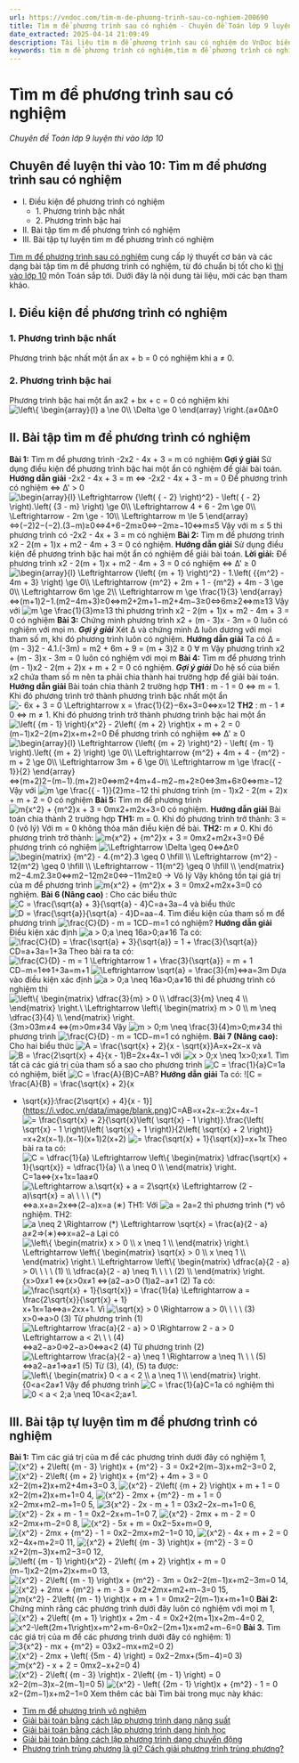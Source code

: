 ```yaml
---
url: https://vndoc.com/tim-m-de-phuong-trinh-sau-co-nghiem-200690
title: Tìm m để phương trình sau có nghiệm - Chuyên đề Toán lớp 9 luyện thi vào lớp 10 - VnDoc.com
date_extracted: 2025-04-14 21:09:49
description: Tài liệu tìm m để phương trình sau có nghiệm do VnDoc biên soạn giúp các bạn học sinh ôn tập, củng cố thêm kiến thức để làm tốt đề tuyển sinh lớp 10 môn toán sắp tới.
keywords: tìm m để phương trình có nghiệm,tìm m để phương trình có nghiệm lớp 9,dạng toán tìm m để phương trình có nghiệm,đề thi tuyển sinh lớp 10,đề tuyển sinh lớp 10 môn toán,chuyên đề toán lớp 9,đề thi tuyển sinh lớp 10 môn toán,tìm m để bất phương trình vô nghiệm,tìm m để bất phương trình có nghiệm,tìm m để pt có nghiệm,ôn thi vào lớp 10,ôn thi vào lớp 10 môn toán,ôn thi vào 10,tìm m để phương trình,tìm m,tìm m để
---
```


# Tìm m để phương trình sau có nghiệm
 _Chuyên đề Toán lớp 9 luyện thi vào lớp 10_
## Chuyên đề luyện thi vào 10: Tìm m để phương trình sau có nghiệm
  * I. Điều kiện để phương trình có nghiệm
    * 1\. Phương trình bậc nhất
    * 2\. Phương trình bậc hai
  * II. Bài tập tìm m để phương trình có nghiệm
  * III. Bài tập tự luyện tìm m để phương trình có nghiệm

[Tìm m để phương trình sau có nghiệm](<https://vndoc.com/tim-m-de-phuong-trinh-sau-co-nghiem-200690>) cung cấp lý thuyết cơ bản và các dạng bài tập tìm m để phương trình có nghiệm, từ đó chuẩn bị tốt cho kì [thi vào lớp 10](<https://vndoc.com/luyen-thi-vao-lop10>) môn Toán sắp tới. Dưới đây là nội dung tài liệu, mời các bạn tham khảo.
## I. Điều kiện để phương trình có nghiệm
### **1\. Phương trình bậc nhất**
Phương trình bậc nhất một ẩn ax + b = 0 có nghiệm khi a ≠ 0.
### **2\. Phương trình bậc hai**
Phương trình bậc hai một ẩn ax2 \+ bx + c = 0 có nghiệm khi ![\\left\\{ \\begin{array}{l}
a \\ne 0\\\\
\\Delta  \\ge 0
\\end{array} \\right.](https://i.vdoc.vn/data/image/blank.png)\{a≠0Δ≥0
## II. Bài tập tìm m để phương trình có nghiệm
**Bài 1:** Tìm m để phương trình -2x2 \- 4x + 3 = m có nghiệm
**Gợi ý giải**
Sử dụng điều kiện để phương trình bậc hai một ẩn có nghiệm để giải bài toán.
**Hướng dẫn giải**
-2x2 \- 4x + 3 = m ⇔ -2x2 \- 4x + 3 - m = 0
Để phương trình có nghiệm ⇔ ∆' > 0
![\\begin{array}{l}
 \\Leftrightarrow {\\left\( { - 2} \\right\)^2} - \\left\( { - 2} \\right\).\\left\( {3 - m} \\right\) \\ge 0\\\\
 \\Leftrightarrow 4 + 6 - 2m \\ge 0\\\\
 \\Leftrightarrow  - 2m \\ge  - 10\\\\
 \\Leftrightarrow m \\le 5
\\end{array}](https://i.vdoc.vn/data/image/blank.png)⇔\(−2\)2−\(−2\).\(3−m\)≥0⇔4+6−2m≥0⇔−2m≥−10⇔m≤5
Vậy với m ≤ 5 thì phương trình có -2x2 \- 4x + 3 = m có nghiệm
**Bài 2:** Tìm m để phương trình x2 \- 2\(m + 1\)x + m2 \- 4m + 3 = 0 có nghiệm.
**Hướng dẫn giải**
Sử dụng điều kiện để phương trình bậc hai một ẩn có nghiệm để giải bài toán.
**Lời giải:**
Để phương trình x2 \- 2\(m + 1\)x + m2 \- 4m + 3 = 0 có nghiệm ⇔ ∆' ≥ 0
![\\begin{array}{l}
 \\Leftrightarrow {\\left\( {m + 1} \\right\)^2} - 1.\\left\( {{m^2} - 4m + 3} \\right\) \\ge 0\\\\
 \\Leftrightarrow {m^2} + 2m + 1 - {m^2} + 4m - 3 \\ge 0\\\\
 \\Leftrightarrow 6m \\ge 2\\\\
 \\Leftrightarrow m \\ge \\frac{1}{3}
\\end{array}](https://i.vdoc.vn/data/image/blank.png)⇔\(m+1\)2−1.\(m2−4m+3\)≥0⇔m2+2m+1−m2+4m−3≥0⇔6m≥2⇔m≥13
Vậy với ![m \\ge \\frac{1}{3}](https://i.vdoc.vn/data/image/blank.png)m≥13 thì phương trình x2 \- 2\(m + 1\)x + m2 \- 4m + 3 = 0 có nghiệm
**Bài 3:** Chứng minh phương trình x2 \+ \(m - 3\)x - 3m = 0 luôn có nghiệm với mọi m.
_**Gợi ý giải**_
Xét ∆ và chứng minh ∆ luôn dương với mọi tham số m, khi đó phương trình luôn có nghiệm.
**Hướng dẫn giải**
Ta có ∆ = \(m - 3\)2 \- 4.1.\(-3m\) = m2 \+ 6m + 9 = \(m + 3\)2 ≥ 0 ∀ m
Vậy phương trình x2 \+ \(m - 3\)x - 3m = 0 luôn có nghiệm với mọi m
**Bài 4:** Tìm m để phương trình \(m - 1\)x2 \- 2\(m + 2\)x + m + 2 = 0 có nghiệm.
_**Gợi ý giải**_
Do hệ số của biến x2 chứa tham số m nên ta phải chia thành hai trường hợp để giải bài toán.
**Hướng dẫn giải**
Bài toán chia thành 2 trường hợp
**TH1** : m - 1 = 0 ⇔ m = 1. Khi đó phương trình trở thành phương trình bậc nhất một ẩn ![- 6x + 3 = 0 \\Leftrightarrow x = \\frac{1}{2}](https://i.vdoc.vn/data/image/blank.png)−6x+3=0⇔x=12
**TH2** : m - 1 ≠ 0 ⇔ m ≠ 1. Khi đó phương trình trở thành phương trình bậc hai một ẩn ![\\left\( {m - 1} \\right\){x^2} - 2\\left\( {m + 2} \\right\)x + m + 2 = 0](https://i.vdoc.vn/data/image/blank.png)\(m−1\)x2−2\(m+2\)x+m+2=0
Để phương trình có nghiệm ⇔ ∆' ≥ 0
![\\begin{array}{l}
 \\Leftrightarrow {\\left\( {m + 2} \\right\)^2} - \\left\( {m - 1} \\right\).\\left\( {m + 2} \\right\) \\ge 0\\\\
 \\Leftrightarrow {m^2} + 4m + 4 - {m^2} - m + 2 \\ge 0\\\\
 \\Leftrightarrow 3m + 6 \\ge 0\\\\
 \\Leftrightarrow m \\ge \\frac{{ - 1}}{2}
\\end{array}](https://i.vdoc.vn/data/image/blank.png)⇔\(m+2\)2−\(m−1\).\(m+2\)≥0⇔m2+4m+4−m2−m+2≥0⇔3m+6≥0⇔m≥−12
Vậy với ![m \\ge \\frac{{ - 1}}{2}](https://i.vdoc.vn/data/image/blank.png)m≥−12 thì phương trình \(m - 1\)x2 \- 2\(m + 2\)x + m + 2 = 0 có nghiệm
**Bài 5:** Tìm m để phương trình ![m{x^2} + {m^2}x + 3 = 0](https://i.vdoc.vn/data/image/blank.png)mx2+m2x+3=0 có nghiệm.
**Hướng dẫn giải**
Bài toán chia thành 2 trường hợp
**TH1:** m = 0. Khi đó phương trình trở thành: 3 = 0 \(vô lý\)
Với m = 0 không thỏa mãn điều kiện đề bài.
**TH2:** m ≠ 0. Khi đó phương trình trở thành: ![m{x^2} + {m^2}x + 3 = 0](https://i.vdoc.vn/data/image/blank.png)mx2+m2x+3=0
Để phương trình có nghiệm ![\\Leftrightarrow \\Delta  \\geq 0](https://i.vdoc.vn/data/image/blank.png)⇔Δ≥0
![\\begin{matrix}
  {m^2} - 4.{m^2}.3 \\geq 0 \\hfill \\\\
   \\Leftrightarrow {m^2} - 12{m^2} \\geq 0 \\hfill \\\\
   \\Leftrightarrow  - 11{m^2} \\geq 0 \\hfill \\\\ 
\\end{matrix}](https://i.vdoc.vn/data/image/blank.png)m2−4.m2.3≥0⇔m2−12m2≥0⇔−11m2≥0
→ Vô lý
Vậy không tồn tại giá trị của m để phương trình ![m{x^2} + {m^2}x + 3 = 0](https://i.vdoc.vn/data/image/blank.png)mx2+m2x+3=0 có nghiệm.
**Bài 6 \(Nâng cao\)** : Cho các biểu thức ![C =
\\frac{\\sqrt{a} + 3}{\\sqrt{a} - 4}](https://i.vdoc.vn/data/image/blank.png)C=a+3a−4 và biểu thức ![D = \\frac{\\sqrt{a}}{\\sqrt{a} - 4}](https://i.vdoc.vn/data/image/blank.png)D=aa−4. Tìm điều kiện của tham số m để phương trình ![\\frac{C}{D} - m = 1](https://i.vdoc.vn/data/image/blank.png)CD−m=1 có nghiệm?
**Hướng dẫn giải**
Điều kiện xác định ![a > 0;a \\neq
16](https://i.vdoc.vn/data/image/blank.png)a>0;a≠16
Ta có:
![\\frac{C}{D} = \\frac{\\sqrt{a} +
3}{\\sqrt{a}} = 1 + \\frac{3}{\\sqrt{a}}](https://i.vdoc.vn/data/image/blank.png)CD=a+3a=1+3a
Theo bài ra ta có:
![\\frac{C}{D} - m = 1 \\Leftrightarrow 1 +
\\frac{3}{\\sqrt{a}} = m + 1](https://i.vdoc.vn/data/image/blank.png)CD−m=1⇔1+3a=m+1
![\\Leftrightarrow \\sqrt{a} =
\\frac{3}{m}](https://i.vdoc.vn/data/image/blank.png)⇔a=3m
Dựa vào điều kiện xác định ![a > 0;a
\\neq 16](https://i.vdoc.vn/data/image/blank.png)a>0;a≠16 thì để phương trình có nghiệm thì ![\\left\\{ \\begin{matrix}
\\dfrac{3}{m} > 0 \\\\
\\dfrac{3}{m} \\neq 4 \\\\
\\end{matrix} \\right.\\  \\Leftrightarrow \\left\\{ \\begin{matrix}
m > 0 \\\\
m \\neq \\dfrac{3}{4} \\\\
\\end{matrix} \\right.](https://i.vdoc.vn/data/image/blank.png)\{3m>03m≠4 ⇔\{m>0m≠34
Vậy ![m > 0;m \\neq \\frac{3}{4}](https://i.vdoc.vn/data/image/blank.png)m>0;m≠34 thì phương trình ![\\frac{C}{D} - m =
1](https://i.vdoc.vn/data/image/blank.png)CD−m=1 có nghiệm.
**Bài 7 \(Nâng cao\):** Cho hai biểu thức ![A =
\\frac{\\sqrt{x} + 2}{x - \\sqrt{x}}](https://i.vdoc.vn/data/image/blank.png)A=x+2x−x và ![B = \\frac{2\\sqrt{x} + 4}{x - 1}](https://i.vdoc.vn/data/image/blank.png)B=2x+4x−1 với ![x > 0;x \\neq 1](https://i.vdoc.vn/data/image/blank.png)x>0;x≠1. Tìm tất cả các giá trị của tham số a sao cho phương trình ![C =
\\frac{1}{a}](https://i.vdoc.vn/data/image/blank.png)C=1a có nghiệm, biết ![C =
\\frac{A}{B}](https://i.vdoc.vn/data/image/blank.png)C=AB?
**Hướng dẫn giải**
Ta có:
![C = \\frac{A}{B} = \\frac{\\sqrt{x} + 2}{x
- \\sqrt{x}}:\\frac{2\\sqrt{x} + 4}{x - 1}](https://i.vdoc.vn/data/image/blank.png)C=AB=x+2x−x:2x+4x−1
![= \\frac{\\sqrt{x} + 2}{\\sqrt{x}\\left\(
\\sqrt{x} - 1 \\right\)}.\\frac{\\left\( \\sqrt{x} - 1 \\right\)\\left\( \\sqrt{x} +
1 \\right\)}{2\\left\( \\sqrt{x} + 2 \\right\)}](https://i.vdoc.vn/data/image/blank.png)=x+2x\(x−1\).\(x−1\)\(x+1\)2\(x+2\)
![= \\frac{\\sqrt{x} +
1}{\\sqrt{x}}](https://i.vdoc.vn/data/image/blank.png)=x+1x
Theo bài ra ta có:
![C = \\dfrac{1}{a} \\Leftrightarrow \\left\\{
\\begin{matrix}
\\dfrac{\\sqrt{x} + 1}{\\sqrt{x}} = \\dfrac{1}{a} \\\\
a \\neq 0 \\\\
\\end{matrix} \\right.](https://i.vdoc.vn/data/image/blank.png)C=1a⇔\{x+1x=1aa≠0
![\\Leftrightarrow a.\\sqrt{x} + a =
2\\sqrt{x} \\Leftrightarrow \(2 - a\)\\sqrt{x} = a\\ \\ \\ \\ \(*\)](https://i.vdoc.vn/data/image/blank.png)⇔a.x+a=2x⇔\(2−a\)x=a \(∗\)
TH1: Với ![a = 2](https://i.vdoc.vn/data/image/blank.png)a=2 thì phương trình \(\*\) vô nghiệm.
TH2: ![a \\neq 2 \\Rightarrow \(*\)
\\Leftrightarrow \\sqrt{x} = \\frac{a}{2 - a}](https://i.vdoc.vn/data/image/blank.png)a≠2⇒\(∗\)⇔x=a2−a
Lại có ![\\left\\{ \\begin{matrix}
x > 0 \\\\
x \\neq 1 \\\\
\\end{matrix} \\right.\\  \\Leftrightarrow \\left\\{ \\begin{matrix}
\\sqrt{x} > 0 \\\\
x \\neq 1 \\\\
\\end{matrix} \\right.\\  \\Leftrightarrow \\left\\{ \\begin{matrix}
\\dfrac{a}{2 - a} > 0\\ \\ \\ \\ \(1\) \\\\
\\dfrac{a}{2 - a} \\neq 1\\ \\ \\ \\ \(2\) \\\\
\\end{matrix} \\right.](https://i.vdoc.vn/data/image/blank.png)\{x>0x≠1 ⇔\{x>0x≠1 ⇔\{a2−a>0 \(1\)a2−a≠1 \(2\)
Ta có: ![\\frac{\\sqrt{x} + 1}{\\sqrt{x}} =
\\frac{1}{a} \\Leftrightarrow a = \\frac{2\\sqrt{x}}{\\sqrt{x} + 1}](https://i.vdoc.vn/data/image/blank.png)x+1x=1a⇔a=2xx+1. Vì ![\\sqrt{x} > 0 \\Rightarrow a > 0\\ \\ \\
\\ \(3\)](https://i.vdoc.vn/data/image/blank.png)x>0⇒a>0 \(3\)
Từ phương trình \(1\) ![\\Leftrightarrow
\\frac{a}{2 - a} > 0 \\Rightarrow 2 - a > 0 \\Leftrightarrow a <
2\\ \\ \\ \(4\)](https://i.vdoc.vn/data/image/blank.png)⇔a2−a>0⇒2−a>0⇔a<2 \(4\)
Từ phương trình \(2\) ![\\Leftrightarrow
\\frac{a}{2 - a} \\neq 1 \\Rightarrow a \\neq 1\\ \\ \\ \(5\)](https://i.vdoc.vn/data/image/blank.png)⇔a2−a≠1⇒a≠1 \(5\)
Từ \(3\), \(4\), \(5\) ta được: ![\\left\\{
\\begin{matrix}
0 < a < 2 \\\\
a \\neq 1 \\\\
\\end{matrix} \\right.](https://i.vdoc.vn/data/image/blank.png)\{0<a<2a≠1
Vậy để phương trình ![C =
\\frac{1}{a}](https://i.vdoc.vn/data/image/blank.png)C=1a có nghiệm thì ![0 < a
< 2;a \\neq 1](https://i.vdoc.vn/data/image/blank.png)0<a<2;a≠1.
## III. Bài tập tự luyện tìm m để phương trình có nghiệm
**Bài 1:** Tìm các giá trị của m để các phương trình dưới đây có nghiệm
1, ![{x^2} + 2\\left\( {m - 3} \\right\)x + {m^2} - 3 = 0](https://i.vdoc.vn/data/image/blank.png)x2+2\(m−3\)x+m2−3=0
2, ![{x^2} - 2\\left\( {m + 2} \\right\)x + {m^2} + 4m + 3 = 0](https://i.vdoc.vn/data/image/blank.png)x2−2\(m+2\)x+m2+4m+3=0
3, ![{x^2} - 2\\left\( {m + 2} \\right\)x + m + 1 = 0](https://i.vdoc.vn/data/image/blank.png)x2−2\(m+2\)x+m+1=0
4, ![{x^2} - 2mx + {m^2} - m + 1 = 0](https://i.vdoc.vn/data/image/blank.png)x2−2mx+m2−m+1=0
5, ![3{x^2} - 2x - m + 1 = 0](https://i.vdoc.vn/data/image/blank.png)3x2−2x−m+1=0
6, ![{x^2} - 2x + m - 1 = 0](https://i.vdoc.vn/data/image/blank.png)x2−2x+m−1=0
7, ![{x^2} - 2mx + m - 2 = 0](https://i.vdoc.vn/data/image/blank.png)x2−2mx+m−2=0
8, ![{x^2} - 5x + m = 0](https://i.vdoc.vn/data/image/blank.png)x2−5x+m=0
9, ![{x^2} - 2mx + {m^2} - 1 = 0](https://i.vdoc.vn/data/image/blank.png)x2−2mx+m2−1=0
10, ![{x^2} - 4x + m + 2 = 0](https://i.vdoc.vn/data/image/blank.png)x2−4x+m+2=0
11, ![{x^2} + 2\\left\( {m - 3} \\right\)x + {m^2} - 3 = 0](https://i.vdoc.vn/data/image/blank.png)x2+2\(m−3\)x+m2−3=0
12,![\\left\( {m - 1} \\right\){x^2} - 2\\left\( {m + 2} \\right\)x + m = 0](https://i.vdoc.vn/data/image/blank.png)\(m−1\)x2−2\(m+2\)x+m=0
13, ![{x^2} - 2\\left\( {m - 1} \\right\)x + {m^2} - 3m = 0](https://i.vdoc.vn/data/image/blank.png)x2−2\(m−1\)x+m2−3m=0
14, ![{x^2} + 2mx + {m^2} + m - 3 = 0](https://i.vdoc.vn/data/image/blank.png)x2+2mx+m2+m−3=0
15, ![m{x^2} - 2\\left\( {m - 1} \\right\)x + m + 1 = 0](https://i.vdoc.vn/data/image/blank.png)mx2−2\(m−1\)x+m+1=0
**Bài 2:** Chứng minh rằng các phương trình dưới đây luôn có nghiệm với mọi m
1, ![{x^2} + 2\\left\( {m + 1} \\right\)x + 2m - 4 = 0](https://i.vdoc.vn/data/image/blank.png)x2+2\(m+1\)x+2m−4=0
2, ![x^2-\\left\(2m+1\\right\)x+m^2+m-6=0](https://i.vdoc.vn/data/image/blank.png)x2−\(2m+1\)x+m2+m−6=0
**Bài 3.** Tìm các giá trị của m để các phương trình dưới đây có nghiệm:
1\) ![3{x^2} - mx + {m^2} = 0](https://i.vdoc.vn/data/image/blank.png)3x2−mx+m2=0
2\) ![{x^2} - 2mx + \\left\( {5m - 4} \\right\) = 0](https://i.vdoc.vn/data/image/blank.png)x2−2mx+\(5m−4\)=0
3\) ![m{x^2} - x + 2 = 0](https://i.vdoc.vn/data/image/blank.png)mx2−x+2=0
4\) ![{x^2} - 2\\left\( {m - 3} \\right\)x - 2\\left\( {m - 1} \\right\) = 0](https://i.vdoc.vn/data/image/blank.png)x2−2\(m−3\)x−2\(m−1\)=0
5\) ![{x^2} - \\left\( {2m - 1} \\right\)x + {m^2} - 1 = 0](https://i.vdoc.vn/data/image/blank.png)x2−\(2m−1\)x+m2−1=0
Xem thêm các bài Tìm bài trong mục này khác:
  * [Tìm m để phương trình vô nghiệm](</tim-m-de-he-phuong-trinh-sau-vo-nghiem-200715>)
  * [Giải bài toán bằng cách lập phương trình dạng năng suất](</giai-bai-toan-bang-cach-lap-phuong-trinh-dang-nang-suat-203079>)
  * [Giải bài toán bằng cách lập phương trình dạng hình học](</giai-bai-toan-bang-cach-lap-phuong-trinh-dang-hinh-hoc-203091>)
  * [Giải bài toán bằng cách lập phương trình dạng chuyển động](</giai-bai-toan-bang-cach-lap-phuong-trinh-dang-chuyen-dong-203114>)
  * [Phương trình trùng phương là gì? Cách giải phương trình trùng phương?](</phuong-trinh-trung-phuong-la-gi-cach-giai-phuong-trinh-trung-phuong-201537>)

